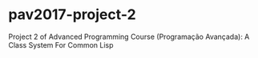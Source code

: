 # pav2017-project-2
Project 2 of Advanced Programming Course (Programação Avançada): A Class System For Common Lisp
